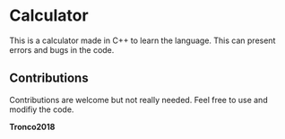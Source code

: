 # Calculator
This is a calculator made in C++ to learn the language. This can present errors and bugs in the code.

## Contributions
Contributions are welcome but not really needed. Feel free to use and modifiy the code.

**Tronco2018**
